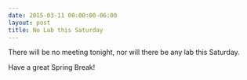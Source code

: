 ```yaml
---
date: 2015-03-11 00:00:00-06:00
layout: post
title: No Lab this Saturday
---
```


There will be no meeting tonight, nor will there be any lab this Saturday.

Have a great Spring Break!
